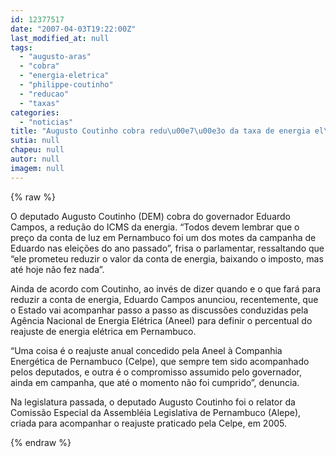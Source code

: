 ```yaml
---
id: 12377517
date: "2007-04-03T19:22:00Z"
last_modified_at: null
tags:
  - "augusto-aras"
  - "cobra"
  - "energia-eletrica"
  - "philippe-coutinho"
  - "reducao"
  - "taxas"
categories:
  - "noticias"
title: "Augusto Coutinho cobra redu\u00e7\u00e3o da taxa de energia el\u00e9trica"
sutia: null
chapeu: null
autor: null
imagem: null
---
```

{% raw %}
<p><P>O deputado Augusto Coutinho (DEM) cobra do governador Eduardo Campos, a redução do ICMS da energia. “Todos devem lembrar que o preço da conta de luz em Pernambuco foi um dos motes da campanha de Eduardo nas eleições do ano passado”, frisa o parlamentar, ressaltando que “ele prometeu reduzir o valor da conta de energia, baixando o imposto, mas até hoje não fez nada”.</P></p>
<p><P>Ainda de acordo com Coutinho, ao invés de dizer quando e o que fará para reduzir a conta de energia, Eduardo Campos anunciou, recentemente, que o Estado vai acompanhar passo a passo as discussões conduzidas pela Agência Nacional de Energia Elétrica (Aneel) para definir o percentual do reajuste de energia elétrica em Pernambuco.</P></p>
<p><P>“Uma coisa é o reajuste anual concedido pela Aneel à Companhia Energética de Pernambuco (Celpe), que sempre tem sido acompanhado pelos deputados, e outra é o compromisso assumido pelo governador, ainda em campanha, que até o momento não foi cumprido”, denuncia.</P></p>
<p><P>Na legislatura passada, o deputado Augusto Coutinho foi o relator da Comissão Especial da Assembléia Legislativa de Pernambuco (Alepe), criada para acompanhar o reajuste praticado pela Celpe, em 2005.</P> </p>
{% endraw %}